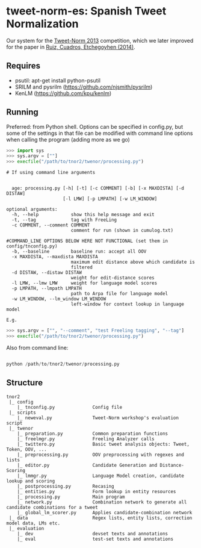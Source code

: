 tweet-norm-es: Spanish Tweet Normalization
===============================================
Our system for the [Tweet-Norm 2013](http://komunitatea.elhuyar.eus/tweet-norm/) competition, which we later improved for the paper in [Ruiz, Cuadros, Etchegoyhen (2014)](http://journal.sepln.org/sepln/ojs/ojs/index.php/pln/article/download/4902/2916).

Requires
--------
 - psutil: apt-get install python-psutil
 - SRILM and pysrilm (https://github.com/njsmith/pysrilm)
 - KenLM (https://github.com/kpu/kenlm)

Running
-------

Preferred: from Python shell.
Options can be specified in config.py, but some of the settings in that file can be modified with command line options when calling the program (adding more as we go)

``` python
>>> import sys
>>> sys.argv = [""]
>>> execfile("/path/to/tnor2/twenor/processing.py")
```

    
    # If using command line arguments


      age: processing.py [-h] [-t] [-c COMMENT] [-b] [-x MAXDISTA] [-d DISTAW]
                         [-l LMW] [-p LMPATH] [-w LM_WINDOW]

    optional arguments:
      -h, --help            show this help message and exit
      -t, --tag             tag with FreeLing
      -c COMMENT, --comment COMMENT
                            comment for run (shown in cumulog.txt)

    #COMMAND_LINE OPTIONS BELOW HERE NOT FUNCTIONAL (set them in config/tnconfig.py)
      -b, --baseline        baseline run: accept all OOV
      -x MAXDISTA, --maxdista MAXDISTA
                            maximum edit distance above which candidate is
                            filtered
      -d DISTAW, --distaw DISTAW
                            weight for edit-distance scores
      -l LMW, --lmw LMW     weight for language model scores
      -p LMPATH, --lmpath LMPATH
                            path to Arpa file for language model
      -w LM_WINDOW, --lm_window LM_WINDOW
                            left-window for context lookup in language model

    E.g.

```python
>>> sys.argv = ["", "--comment", "test Freeling tagging", "--tag"]
>>> execfile("/path/to/tnor2/twenor/processing.py")
```



Also from command line:

``` python

python /path/to/tnor2/twenor/processing.py

```

Structure
-------

```
tnor2
 |_ config
    |_ tnconfig.py              Config file
 |_ scripts
    |_ neweval.py               Tweet-Norm workshop's evaluation script
 |_ twenor
    |_ preparation.py           Common preparation functions
    |_ freelmgr.py              Freeling Analyzer calls
    |_ twittero.py              Basic tweet analysis objects: Tweet, Token, OOV, ...
    |_ preprocessing.py         OOV preprocessing with regexes and lists
    |_ editor.py                Candidate Generation and Distance-Scoring
    |_ lmmgr.py                 Language Model creation, candidate lookup and scoring
    |_ postprocessing.py        Recasing
    |_ entities.py              Form lookup in entity resources
    |_ processing.py            Main program
    |_ network.py               Combination network to generate all candidate combinations for a tweet
    |_ global_lm_scorer.py      Applies candidate-combination network
 |_ data                        Regex lists, entity lists, correction model data, LMs etc.
 |_ evaluation
    |_ dev                      devset texts and annotations
    |_ eval                     test-set texts and annotations
```

